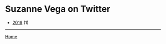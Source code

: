 # Suzanne Vega on Twitter

  * [2016](./suzanne-vega-on-twitter-2016.md) (1)

----

[Home](../index.md)
